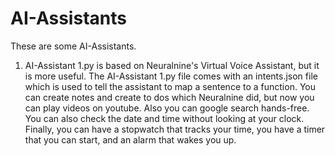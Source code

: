 # AI-Assistants
These are some AI-Assistants.

1. AI-Assistant 1.py is based on Neuralnine's Virtual Voice Assistant, but it is more useful. The AI-Assistant 1.py file comes with an intents.json file which is used to tell the assistant to map a sentence to a function. You can create notes and create to dos which Neuralnine did, but now you can play videos on youtube. Also you can google search hands-free. You can also check the date and time without looking at your clock. Finally, you can have a stopwatch that tracks your time, you have a timer that you can start, and an alarm that wakes you up.
